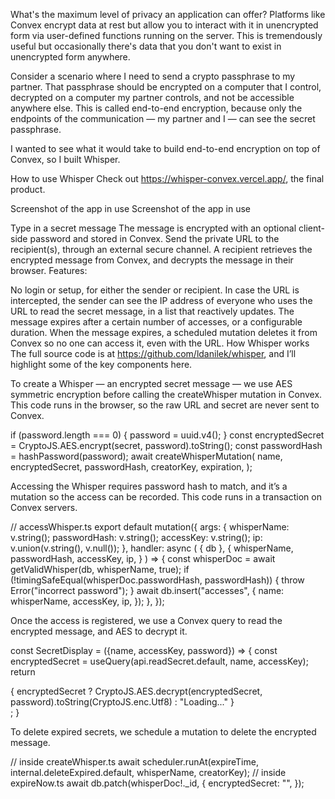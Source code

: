What's the maximum level of privacy an application can offer? Platforms like Convex encrypt data at rest but allow you to interact with it in unencrypted form via user-defined functions running on the server. This is tremendously useful but occasionally there's data that you don't want to exist in unencrypted form anywhere.

Consider a scenario where I need to send a crypto passphrase to my partner. That passphrase should be encrypted on a computer that I control, decrypted on a computer my partner controls, and not be accessible anywhere else. This is called end-to-end encryption, because only the endpoints of the communication — my partner and I — can see the secret passphrase.

I wanted to see what it would take to build end-to-end encryption on top of Convex, so I built Whisper.

How to use Whisper
Check out https://whisper-convex.vercel.app/, the final product.

Screenshot of the app in use
Screenshot of the app in use

Type in a secret message
The message is encrypted with an optional client-side password and stored in Convex.
Send the private URL to the recipient(s), through an external secure channel.
A recipient retrieves the encrypted message from Convex, and decrypts the message in their browser.
Features:

No login or setup, for either the sender or recipient.
In case the URL is intercepted, the sender can see the IP address of everyone who uses the URL to read the secret message, in a list that reactively updates.
The message expires after a certain number of accesses, or a configurable duration.
When the message expires, a scheduled mutation deletes it from Convex so no one can access it, even with the URL.
How Whisper works
The full source code is at https://github.com/ldanilek/whisper, and I’ll highlight some of the key components here.

To create a Whisper — an encrypted secret message — we use AES symmetric encryption before calling the createWhisper mutation in Convex. This code runs in the browser, so the raw URL and secret are never sent to Convex.

if (password.length === 0) {
  password = uuid.v4();
}
const encryptedSecret = CryptoJS.AES.encrypt(secret, password).toString();
const passwordHash = hashPassword(password);
await createWhisperMutation(
	name, encryptedSecret, passwordHash, creatorKey, expiration,
);

Accessing the Whisper requires password hash to match, and it’s a mutation so the access can be recorded. This code runs in a transaction on Convex servers.

// accessWhisper.ts
export default mutation({
  args: {
      whisperName: v.string();
      passwordHash: v.string();
      accessKey: v.string();
      ip: v.union(v.string(), v.null());
  },
  handler: async (
    { db },
    {
      whisperName,
      passwordHash,
      accessKey,
      ip,
    }
  ) => {
    const whisperDoc = await getValidWhisper(db, whisperName, true);
    if (!timingSafeEqual(whisperDoc.passwordHash, passwordHash)) {
      throw Error("incorrect password");
    }
    await db.insert("accesses", {
      name: whisperName,
      accessKey,
      ip,
    });
  },
});

Once the access is registered, we use a Convex query to read the encrypted message, and AES to decrypt it.

const SecretDisplay = ({name, accessKey, password}) => {
  const encryptedSecret = useQuery(api.readSecret.default, name, accessKey);
  return <div>{
    encryptedSecret ?
		CryptoJS.AES.decrypt(encryptedSecret, password).toString(CryptoJS.enc.Utf8) 
		: "Loading..."
  }</div>;
}

To delete expired secrets, we schedule a mutation to delete the encrypted message.

// inside createWhisper.ts
await scheduler.runAt(expireTime, internal.deleteExpired.default, whisperName, creatorKey);
// inside expireNow.ts
await db.patch(whisperDoc!._id, {
  encryptedSecret: "",
});